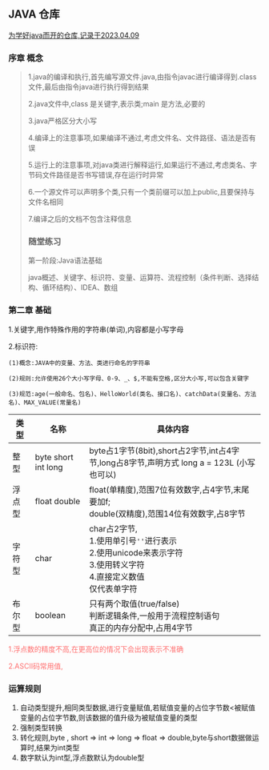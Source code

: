 ## JAVA 仓库
<u>为学好java而开的仓库,记录于2023.04.09</u>

### 序章 概念
<blockquote>
<p>1.java的编译和执行,首先编写源文件.java,由指令javac进行编译得到.class文件,最后由指令java进行执行得到结果</p>
<p>2.java文件中,class 是关键字,表示类;main 是方法,必要的</p>
<p>3.java严格区分大小写</p>
<p>4.编译上的注意事项,如果编译不通过,考虑文件名、文件路径、语法是否有误</p>
<p>5.运行上的注意事项,对java类进行解释运行,如果运行不通过,考虑类名、字节码文件路径是否书写错误,存在运行时异常</p>
<p>6.一个源文件可以声明多个类,只有一个类前缀可以加上public,且要保持与文件名相同</p>
<p>7.编译之后的文档不包含注释信息</p>
<h3>随堂练习</h3>
<p>第一阶段:Java语法基础</p>
<p>java概述、关键字、标识符、变量、运算符、流程控制（条件判断、选择结构、循环结构）、IDEA、数组</p>
</blockquote>

### 第二章 基础
<p>1.关键字,用作特殊作用的字符串(单词),内容都是小写字母</p>
<p>2.标识符:</p>
<p><code>(1)概念:JAVA中的变量、方法、类进行命名的字符串</code></p>
<p><code>(2)规则:允许使用26个大小写字母、0-9、_、$,不能有空格,区分大小写,可以包含关键字</code></p>
<p><code>(3)规范:age(一般命名、包名)、HelloWorld(类名、接口名)、catchData(变量名、方法名)、MAX_VALUE(常量名)</code></p>

| 类型  | 名称                  | 具体内容                                                                                         |
|-----|---------------------|----------------------------------------------------------------------------------------------|
| 整型  | byte short int long | byte占1字节(8bit),short占2字节,int占4字节,long占8字节,声明方式 long a = 123L (小写也可以)                         |
| 浮点型 | float double        | float(单精度),范围7位有效数字,占4字节,末尾要加f;<br>double(双精度),范围14位有效数字,占8字节                                |
| 字符型 | char                | char占2字节,<br>1.使用单引号<code>''</code>进行表示<br>2.使用unicode来表示字符<br>3.使用转义字符<br>4.直接定义数值<br>仅代表单字符 |
| 布尔型 | boolean             | 只有两个取值(true/false)<br>判断逻辑条件,一般用于流程控制语句<br>真正的内存分配中,占用4字节                                    |
<p style="color:#ff6f6f">1.浮点数的精度不高,在更高位的情况下会出现表示不准确</p>
<p style="color:#ff6f6f">2.ASCII码常用值,</p>
<h3>运算规则</h3>
<ol>
    <li>自动类型提升,相同类型数据,进行变量赋值,若赋值变量的占位字节数&lt;被赋值变量的占位字节数,则该数据的值升级为被赋值变量的类型</li>
    <li>强制类型转换</li>
    <li>转化规则,byte , short => int => long => float => double,byte与short数据做运算时,结果为int类型</li>
    <li>数字默认为int型,浮点数默认为double型</li>
</ol>